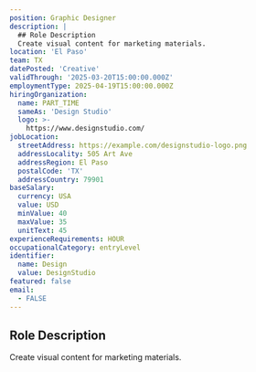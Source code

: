 ```yaml
---
position: Graphic Designer
description: |
  ## Role Description
  Create visual content for marketing materials.
location: 'El Paso'
team: TX
datePosted: 'Creative'
validThrough: '2025-03-20T15:00:00.000Z'
employmentType: 2025-04-19T15:00:00.000Z
hiringOrganization:
  name: PART_TIME
  sameAs: 'Design Studio'
  logo: >-
    https://www.designstudio.com/
jobLocation:
  streetAddress: https://example.com/designstudio-logo.png
  addressLocality: 505 Art Ave
  addressRegion: El Paso
  postalCode: 'TX'
  addressCountry: 79901
baseSalary:
  currency: USA
  value: USD
  minValue: 40
  maxValue: 35
  unitText: 45
experienceRequirements: HOUR
occupationalCategory: entryLevel
identifier:
  name: Design
  value: DesignStudio
featured: false
email:
  - FALSE
---
```



## Role Description
Create visual content for marketing materials.
